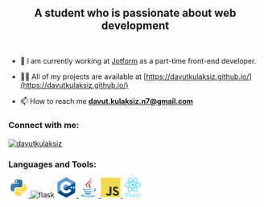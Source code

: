 <h2 align="center">A student who is passionate about web development</h2>
<div align="center">
  <img align="center" width="50%" alt="" src="https://media.giphy.com/media/l0HlMmCTZsADKuIWQ/giphy.gif"/>
</div>

- 🔭 I am currently working at [Jotform](https://www.jotform.com/) as a part-time front-end developer.

- 👨‍💻 All of my projects are available at [https://davutkulaksiz.github.io/](https://davutkulaksiz.github.io/)

- 📫 How to reach me **davut.kulaksiz.n7@gmail.com**

<h3 align="left">Connect with me:</h3>
<p align="left">
<a href="https://linkedin.com/in/davutkulaksiz" target="blank"><img align="center" src="https://cdn.jsdelivr.net/npm/simple-icons@3.0.1/icons/linkedin.svg" alt="davutkulaksiz" height="30" width="40" /></a>
</p>

<h3 align="left">Languages and Tools:</h3>
<p align="left"> <a href="https://www.python.org" target="_blank"> <img src="https://raw.githubusercontent.com/devicons/devicon/master/icons/python/python-original.svg" alt="python" width="40" height="40"/> </a> <img src="https://www.vectorlogo.zone/logos/pocoo_flask/pocoo_flask-icon.svg" alt="flask" width="40" height="40"/> </a> <a href="https://www.w3schools.com/cpp/" target="_blank"> <img src="https://raw.githubusercontent.com/devicons/devicon/master/icons/cplusplus/cplusplus-original.svg" alt="cplusplus" width="40" height="40"/> </a> <a href="https://www.java.com" target="_blank"> <img src="https://raw.githubusercontent.com/devicons/devicon/master/icons/java/java-original.svg" alt="java" width="40" height="40"/> </a> <a href="https://developer.mozilla.org/en-US/docs/Web/JavaScript" target="_blank"> <img src="https://raw.githubusercontent.com/devicons/devicon/master/icons/javascript/javascript-original.svg" alt="javascript" width="40" height="40"/> </a> <a href="https://reactjs.org/" target="_blank"> <img src="https://raw.githubusercontent.com/devicons/devicon/master/icons/react/react-original-wordmark.svg" alt="react" width="40" height="40"/> </a> </p>
